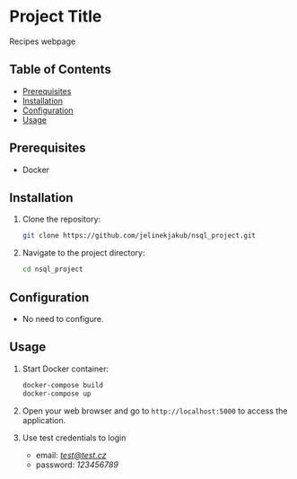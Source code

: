 # Project Title

Recipes webpage

## Table of Contents

- [Prerequisites](#prerequisites)
- [Installation](#installation)
- [Configuration](#configuration)
- [Usage](#usage)

## Prerequisites

- Docker

## Installation

1. Clone the repository:

    ```bash
    git clone https://github.com/jelinekjakub/nsql_project.git
    ```

2. Navigate to the project directory:

    ```bash
    cd nsql_project
    ```

## Configuration

- No need to configure.

## Usage

1. Start Docker container:

    ```bash
    docker-compose build
    docker-compose up
    ```

2. Open your web browser and go to `http://localhost:5000` to access the application.

3. Use test credentials to login
    - email: *test@test.cz*
    - password: *123456789*